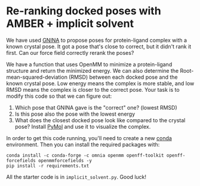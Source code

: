 # Re-ranking docked poses with AMBER + implicit solvent

We have used [GNINA](https://github.com/gnina/gnina) to propose poses for protein-ligand complex with a known crystal pose. It got a pose that's close to correct, but it didn't rank it first. Can our force field correctly rerank the poses?

We have a function that uses OpenMM to minimize a protein-ligand structure and return the minimized energy. We can also determine the Root-mean-squared-deviation (RMSD) between each docked pose and the known crystal pose. Low energy means the complex is more stable, and low RMSD means the complex is closer to the correct pose. Your task is to modify this code so that we can figure out:
1. Which pose that GNINA gave is the "correct" one? (lowest RMSD)
2. Is this pose also the pose with the lowest energy
3. What does the closest docked pose look like compared to the crystal pose? Install [PyMol](https://pymol.org/2/) and use it to visualize the complex.

In order to get this code running, you'll need to create a new [conda](...) environment. Then you can install the required packages with:
```
conda install -c conda-forge -c omnia openmm openff-toolkit openff-forcefields openmmforcefields -y
pip install -r requirements.txt
```

All the starter code is in `implicit_solvent.py`. Good luck!